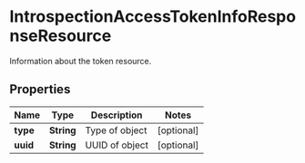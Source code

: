 

# IntrospectionAccessTokenInfoResponseResource

Information about the token resource.

## Properties

| Name | Type | Description | Notes |
|------------ | ------------- | ------------- | -------------|
|**type** | **String** | Type of object |  [optional] |
|**uuid** | **String** | UUID of object |  [optional] |



